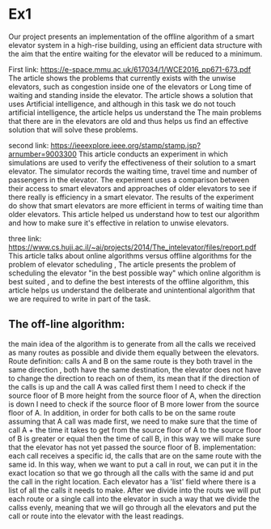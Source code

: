 # Ex1
Our project presents an implementation of the offline algorithm of a smart elevator system in a high-rise building, using an efficient data structure with the aim that the entire waiting for the elevator will be reduced to a minimum.

First link: https://e-space.mmu.ac.uk/617034/1/WCE2016_pp671-673.pdf The article shows the problems that currently exists with the unwise elevators, such as congestion inside one of the elevators or Long time of waiting and standing inside the elevator. The article shows a solution that uses Artificial intelligence, and although in this task we do not touch artificial intelligence, the article helps us understand the The main problems that there are in the elevators are old and thus helps us find an effective solution that will solve these problems.

second link: https://ieeexplore.ieee.org/stamp/stamp.jsp?arnumber=9003300 This article conducts an experiment in which simulations are used to verify the effectiveness of their solution to a smart elevator. The simulator records the waiting time, travel time and number of passengers in the elevator. The experiment uses a comparison between their access to smart elevators and approaches of older elevators to see if there really is efficiency in a smart elevator. The results of the experiment do show that smart elevators are more efficient in terms of waiting time than older elevators. This article helped us understand how to test our algorithm and how to make sure it's effective in relation to unwise elevators.

three link: https://www.cs.huji.ac.il/~ai/projects/2014/The_intelevator/files/report.pdf This article talks about online algorithms versus offline algorithms for the problem of elevator scheduling , The article presents the problem of scheduling the elevator "in the best possible way" which online algorithm is best suited , and to define the best interests of the offline algorithm, this article helps us understand the deliberate and unintentional algorithm that we are required to write in part of the task.

## The off-line algorithm: 
the main idea of the algorithm is to generate from all the calls we received as many routes as possible and divide them equally between the elevators.
Route definition: calls A and B on the same route is they both travel in the same direction , both have the same destination, the elevator does not have to change the direction to reach on of them, its mean that if the direction of the calls is up and the call A was called first them I need to check if the source floor of B more height from the source floor of A, when the direction is down I need to check  if the source floor of B more lower from the source floor of A.
In addition, in order for both calls to be on the same route assuming that A call was made first, we need to make sure that the time of call A + the time it takes to get from the source floor of A to the source floor of B is greater or equal then the time of call B, in this way we will make sure that the elevator has not yet passed the source floor of B.
implementation: each call receives a specific id, the calls that are on the same route with the same id. In this way, when we want to put a call in rout, we can put it in the exact location so that we go through all the calls with the same id and put the call in the right location.
Each elevator has a 'list' field where there is a list of all the calls it needs to make.
After we divide into the routs we will put each route or a single call into the elevator in such a way that we divide the callss evenly, meaning that we will go through all the elevators and put the call or route into the elevator with the least readings.

